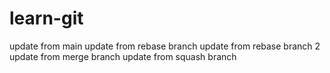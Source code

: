 # learn-git

update from main
update from rebase branch
update from rebase branch 2
update from merge branch
update from squash branch
